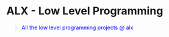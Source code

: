 <h1>ALX - Low Level Programming</h1>
<blockquote style="color: blue;">
	All the low level programming projects @ alx
</blockquote>
